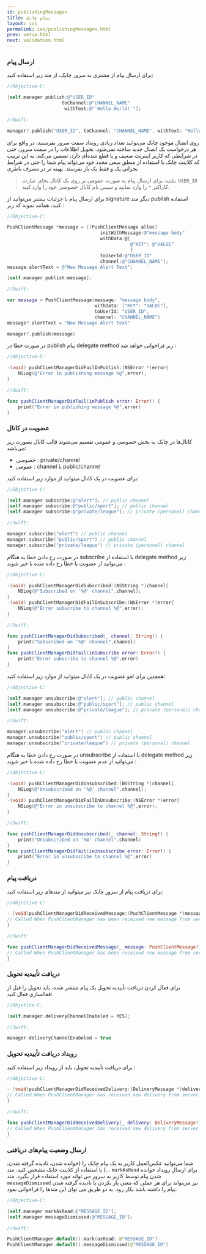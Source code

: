 ```yaml
---
id: publishingMessages
title: پیام چابک
layout: ios
permalink: ios/publishingMessages.html
prev: setup.html
next: validation.html
---
```


### ارسال پیام

برای ارسال پیام از مشتری به سرور چابک، از متد زیر استفاده کنید:

```objectivec
//Objective-C:

[self.manager publish:@"USER_ID"
                    toChannel:@"CHANNEL_NAME"
                     withText:@"`Hello World!`"];
```

```swift
//Swift:

manager?.publish("USER_ID", toChannel: "CHANNEL_NAME", withText: "Hello World!")
```

روی اتصال موجود چابک می‌توانید تعداد زیادی رویداد سمت سرور بفرستید، در واقع برای هر درخواست یک اتصال جدید ساخته نمی‌شود. تحویل اطلاعات را در سمت سرور، حتی در شرایطی که کاربر اینترنت ضعیف و یا قطع شده‌ای دارد، تضمین می‌کند. به این ترتیب که کلاینت چابک با استفاده از منطق سعی مجدد خود می‌تواند پیام‌ شما را حتی در شرایط بحرانی یک و فقط یک بار بفرستد. بهینه تر در مصرف باطری

> `نکته`: برای ارسال پیام به صورت عمومی بر روی یک کانال بجای عبارت `USER_ID` کاراکتر `*` را وارد نمایید و سپس نام کانال خصوصی خود را وارد کنید.

برای ارسال پیام با جزئیات بیشتر می‌توانید از signature دیگر متد publish استفاده کنید، همانند نمونه کد زیر :

```objectivec
//Objective-C:

PushClientMessage *message = [[PushClientMessage alloc]
                                  initWithMessage:@"message body"
                                  withData:@{
                                             @"KEY": @"VALUE"
                                             }
                                  toUserId:@"USER_ID"
                                  channel:@"CHANNEL_NAME"];
message.alertText = @"New Message Alert Text";

[self.manager publish:message];
```

```swift
//Swift:

var message = PushClientMessage(message: "message body",
                                withData: ["KEY": "VALUE"],
                                toUserId: "USER_ID",
                                channel: "CHANNEL_NAME")
message?.alertText = "New Message Alert Text"

manager?.publish(message)
```

در صورت خطا در publish پیام delegate method زیر فراخوانی خواهد شد :

```objectivec
//Objective-C:

-(void) pushClientManagerDidFailInPublish:(NSError *)error{
    NSLog(@"Error in publishing message %@",error);
}
```

``` swift
//Swift:

func pushClientManagerDidFail(inPublish error: Error!) {
	print("Error in publishing message %@",error)
}
```

### عضویت در کانال

کانال‌ها در چابک به بخش خصوصی و عمومی تقسیم می‌شوند قالب کانال بصورت زیر می‌باشد:

- خصوصی : private/channel
- عمومی : channel یا public/channel

برای عضویت در یک کانال میتوانید از موارد زیر استفاده کنید:

```objectivec
//Objective-C:

[self.manager subscribe:@"alert"]; // public channel
[self.manager subscribe:@"public/sport"]; // public channel
[self.manager subscribe:@"private/league"]; // private (personal) channel
```

```swift
//Swift:

manager.subscribe("alert") // public channel
manager.subscribe("public/sport") // public channel
manager.subscribe("private/league") // private (personal) channel
```

در صورت رخ دادن خطا به هنگام subscribe با استفاده از delegate method زیر می‌توانید از عضویت یا خطا رخ داده شده با خبر شوید :

```objectivec
//Objective-C:

-(void) pushClientManagerDidSubscribed:(NSString *)channel{
    NSLog(@"Subscribed on '%@' channel",channel);
}
-(void) pushClientManagerDidFailInSubscribe:(NSError *)error{
    NSLog(@"Error subscribe to channel %@",error);
}
```

``` swift
//Swift:

func pushClientManagerDidSubscribed(_ channel: String!) {
	print("Subscribed on '%@' channel",channel)
}
func pushClientManagerDidFail(inSubscribe error: Error!) {
	print("Error subscribe to channel %@",error)
}
```

همچنین برای لغو عضویت در یک کانال میتوانید از موارد زیر استفاده کنید:

```objectivec
//Objective-C:

[self.manager unsubscribe:@"alert"]; // public channel
[self.manager unsubscribe:@"public/sport"]; // public channel
[self.manager unsubscribe:@"private/league"]; // private (personal) channel
```

```swift
//Swift:

manager.unsubscribe("alert") // public channel
manager.unsubscribe("public/sport") // public channel
manager.unsubscribe("private/league") // private (personal) channel
```

در صورت رخ دادن خطا به هنگام unsubscribe با استفاده از delegate method زیر می‌توانید از عدم عضویت یا خطا رخ داده شده با خبر شوید :

```objectivec
//Objective-C:

-(void) pushClientManagerDidUnsubscribed:(NSString *)channel{
    NSLog(@"Unsubscribed on '%@' channel",channel);
}
-(void) pushClientManagerDidFailInUnsubscribe:(NSError *)error{
    NSLog(@"Error in unsubscribe to channel %@",error);
}
```

```swift
//Swift:

func pushClientManagerDidUnsubscribed(_ channel: String!) {
	print("Unsubscribed on '%@' channel",channel)
}
func pushClientManagerDidFail(inUnsubscribe error: Error!) {
	print("Error in unsubscribe to channel %@",error)
}
```

### دریافت پیام

برای دریافت پیام از سرور چابک نیز میتوانید از متدهای زیر استفاده کنید:

```objectivec
//Objective-C:

- (void)pushClientManagerDidReceivedMessage:(PushClientMessage *)message{
// Called When PushClientManager has been received new message from server
}
```
```swift
//Swift:

func pushClientManagerDidReceivedMessage(_ message: PushClientMessage!) {
// Called When PushClientManager has been received new message from server
}
```

### دریافت تأییدیه تحویل

برای فعال کردن دریافت تأییدیه تحویل یک پیام منتشر شده، باید تحویل را قبل از فعالسازی فعال کنید: 

```objectivec
//Objetive-C: 

[self.manager.deliveryChannelEnabeled = YES]; 
```
```swift
//Swift: 

manager.deliveryChannelEnabeled = true 
```

### رویداد دریافت تأییدیه تحویل
برای دریافت تأییدیه تحویل، باید از رویداد زیر استفاده کنید :

```objectivec
//Objective-C:

- (void)pushClientManagerDidReceivedDelivery:(DeliveryMessage *)delivery{
// Called When PushClientManager has received new delivery from server
}
```
```swift
//Swift:

func pushClientManagerDidReceivedDelivery(_ delivery: DeliveryMessage!) {
// Called When PushClientManager has received new delivery from server
}
```


### ارسال وضعیت پیام‌های دریافتی

شما می‌توانید عکس‌العمل کاربر به یک پیام چابک را (خوانده شدن، نادیده گرفته شدن، ...) با استفاده از کلاینت چابک مشخص کنید. 
متد `markAsRead` برای ارسال رویداد خوانده شدن پیام توسط کاربر به سرور می تواند مورد استفاده قرار بگیرد. 
متد `messageDismissed` نیز می‌تواند برای هر عملی که معنی باز نکردن یا نادیده گرفته شدن پیام را داشته باشد بکار رود. به دو طریق می توان این متدها را فراخوانی نمود:

```objectivec
//Objective-C:

[self.manager markAsRead:@"MESSAGE_ID"];
[self.manager messageDismissed:@"MESSAGE_ID"];

```
```swift
//Swift:

PushClientManager.default().mark(asRead: @"MESSAGE_ID")
PushClientManager.default().messageDismissed(@"MESSAGE_ID")

```


